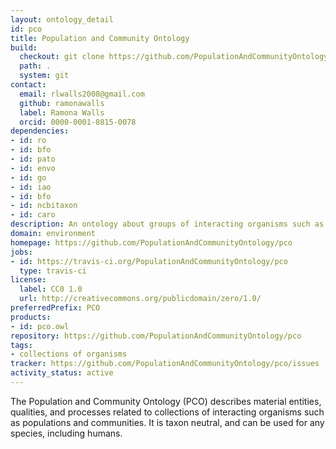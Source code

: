 ```yaml
---
layout: ontology_detail
id: pco
title: Population and Community Ontology
build:
  checkout: git clone https://github.com/PopulationAndCommunityOntology/pco.git
  path: .
  system: git
contact:
  email: rlwalls2008@gmail.com
  github: ramonawalls
  label: Ramona Walls
  orcid: 0000-0001-8815-0078
dependencies:
- id: ro
- id: bfo
- id: pato
- id: envo
- id: go
- id: iao
- id: bfo
- id: ncbitaxon
- id: caro
description: An ontology about groups of interacting organisms such as populations and communities
domain: environment
homepage: https://github.com/PopulationAndCommunityOntology/pco
jobs:
- id: https://travis-ci.org/PopulationAndCommunityOntology/pco
  type: travis-ci
license:
  label: CC0 1.0
  url: http://creativecommons.org/publicdomain/zero/1.0/
preferredPrefix: PCO
products:
- id: pco.owl
repository: https://github.com/PopulationAndCommunityOntology/pco
tags:
- collections of organisms
tracker: https://github.com/PopulationAndCommunityOntology/pco/issues
activity_status: active
---
```


The Population and Community Ontology (PCO) describes material entities, qualities, and processes related to collections of interacting organisms such as populations and communities. It is taxon neutral, and can be used for any species, including humans.
